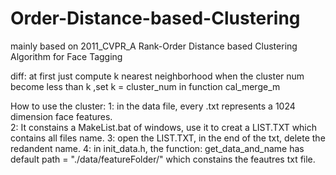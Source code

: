 # Order-Distance-based-Clustering
mainly based on 2011_CVPR_A Rank-Order Distance based Clustering Algorithm for Face Tagging

diff:
at first just compute k  nearest neighborhood 
when the cluster num become less than k ,set k = cluster_num in function cal_merge_m

How to use the cluster:
1: in the data file, every .txt represents a 1024 dimension face features.  
2: It constains a MakeList.bat of windows, use it to creat a LIST.TXT which contains all files name. 
3: open the LIST.TXT, in the end of the txt, delete the redandent name.
4: in init_data.h, the function:  get_data_and_name has default path = "./data/featureFolder/" which constains the feautres txt file.

